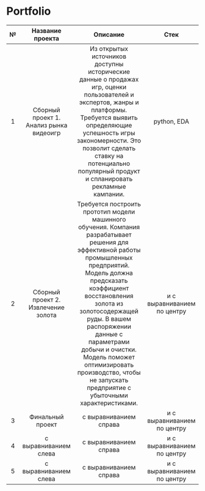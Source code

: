 # Portfolio

| №| Название проекта| Описание | Стек |
|:-:| :-:|:-:|:-:|
| 1 | Cборный проект 1. Анализ рынка видеоигр | Из открытых источников доступны исторические данные о продажах игр, оценки пользователей и экспертов, жанры и платформы. Требуется выявить определяющие успешность игры закономерности. Это позволит сделать ставку на потенциально популярный продукт и спланировать рекламные кампании.|python, EDA|
| 2 | Cборный проект 2. Извлечение золота | Требуется построить прототип модели машинного обучения. Компания разрабатывает решения для эффективной работы промышленных предприятий. Модель должна предсказать коэффициент восстановления золота из золотосодержащей руды. В вашем распоряжении данные с параметрами добычи и очистки. Модель поможет оптимизировать производство, чтобы не запускать предприятие с убыточными характеристиками. | и с выравниванием по центру |
| 3 | Финальный проект | с выравниванием справа | и с выравниванием по центру |
| 4 | с выравниванием слева | с выравниванием справа | и с выравниванием по центру |
| 5 | с выравниванием слева | с выравниванием справа | и с выравниванием по центру |
